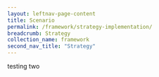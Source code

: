```yaml
---
layout: leftnav-page-content
title: Scenario
permalink: /framework/strategy-implementation/
breadcrumb: Strategy
collection_name: framework
second_nav_title: "Strategy"
---
```


testing two
